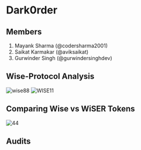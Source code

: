 # Dark0rder

## Members

1. Mayank Sharma (@codersharma2001) 
2. Saikat Karmakar (@aviksaikat)
3. Gurwinder Singh (@gurwindersinghdev)


## Wise-Protocol Analysis
![wise88](https://github.com/gurwindersinghdev/.github/assets/112465044/2902ccff-9a25-4d85-bcba-f51e7a75f38b)
![WISE11](https://github.com/gurwindersinghdev/.github/assets/112465044/3cf16381-49ee-4bad-b2d3-3973e8142e47)

## Comparing Wise vs WiSER Tokens
![44](https://github.com/gurwindersinghdev/.github/assets/112465044/73634a21-6ada-4a11-93a4-4b4ca5e9383c)



## Audits
